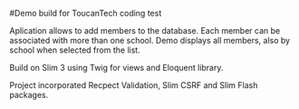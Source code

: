 #Demo build for ToucanTech coding test

Aplication allows to add members to the database.
Each member can be associated with more than one school.
Demo displays all members, also by school when selected from the list.

Build on Slim 3 using Twig for views and Eloquent library.

Project incorporated Recpect Validation, Slim CSRF and Slim Flash packages.
